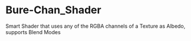 # Bure-Chan_Shader
Smart Shader that uses any of the RGBA channels of a Texture as Albedo, supports Blend Modes
